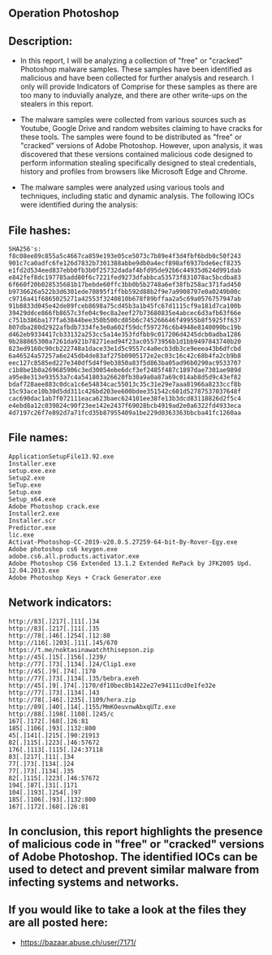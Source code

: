 ## Operation Photoshop

## Description:
  - In this report, I will be analyzing a collection of "free" or "cracked" Photoshop malware samples. These samples have been identified as malicious and have been collected for further analysis and research. I only will provide Indicators of Comprise for these samples as there are too many to induvially analyze, and there are other write-ups on the stealers in this report.

  - The malware samples were collected from various sources such as Youtube, Google Drive and random websites claiming to have cracks for these tools. The samples were found to be distributed as "free" or "cracked" versions of Adobe Photoshop. However, upon analysis, it was discovered that these versions contained malicious code designed to perform information stealing specifically designed to steal credentials, history and profiles from browsers like Microsoft Edge and Chrome.

  - The malware samples were analyzed using various tools and techniques, including static and dynamic analysis. The following IOCs were identified during the analysis:

## File hashes:

    SHA256's: 
    f8c08ee89c855a5c4667ca859e193e05ce5073c7b89e4f3d4fbf6bdb0c50f243
    901c7ca0adfc6fe126d7832b7301388abbe9db0a4ecf898af6937bde6ecf8235
    e1fd2d534eed837ebb0fb3b0f25732dadaf4bfd95de92b6c44935d624d991dab
    e842fef8dc197785add80f6c7221fed9273dfabbca53573f831078ac5bcdba83
    6f660f20b028535681b17bebde60ffc3bb0b5b2748a6ef38fb258ac371fad450
    b9736626a522b3d6301ede70895f1ffbb592d88b2f9e7a9908797e0a0249b00c
    c9716a41f6865025271a42553f3240810b678f89bffaa2a5c69a0576757947ab
    91b8833d045e42de89fceb8698a75cd45b3a1b45fc67d1115cf9a181d7ca100b
    39429ddce866fb8657c3fe04c9ec8a2eef27b73680835e4abcec6d3afb63f66e
    c751b386ba177fa63844bee350b500cd85b6c745266646f49955b8f5925ff637
    807dba280d2922afbdb7334fe3e0a602f59dcf597276c6b4948e8140090bc19b
    d462eb9334417cb33132a253cc5a14e353fdfbb9c017206d4245dcb0adba1286
    9b288865300a7261da921b78271ead94f23ac05573956b1d1bb9497843740b20
    823ed9160c90cb222748a1dace33e1d5c9557c4a0ecb3db3ce9eeea43b6dfcbd
    6a46524a57257a6e245db4de83af275b0905172e2ec03c16c42c68b4fa2cb9b8
    eec127c8585ed227e340df5d4f9eb3850a83f5d863ba05ad96b0290ac9533707
    c1b8be1b0a269685906c3ed30054ebe6dcf3ef2485f487c1897dae7301ae989d
    a95e8e313e93553a7c4a541803a26620fb30a9a0a87a69c014ab8d5d9c43ef82
    bdaf728aee883c0dca1c6e54834cac55013c35c31e29e7aaa81966a8233ccf8b
    15c93ace10b30d5dd311c426bd203ee600bdee351542c601d52787537037648f
    cac690dac1ab7f072111eaca623baec624101ee38fe13b3dcd83118826d2f5c4
    e4ebd8a12c039824c90f23ee142e2437f69028bcb4919ad2e0a6322fd4933eca
    4d7197c26f7e892d7a71fcd35b87955409a1be229d0363363bbcba41fc1260aa
    
    
    
## File names:

    ApplicationSetupFile13.92.exe
    Installer.exe
    setuр.exe.exe
    Setup2.exe
    SеТuр.exe
    Setup.exe
    Setup_x64.exe
    Adobe Photoshop crack.exe
    Installer2.exe
    Installer.scr
    Predictor.exe
    lic.exe
    Activat-Photoshop-CC-2019-v20.0.5.27259-64-bit-By-Rover-Egy.exe
    Adobe photoshop cs6 keygen.exe
    adobe.cs6.all.products.activator.exe
    Adobe Photoshop CS6 Extended 13.1.2 Extended RePack by JFK2005 Upd. 12.04.2013.exe
    Adobe Photoshop Keys + Crack Generator.exe
    


## Network indicators:

    http://83[.]217[.]11[.]34
    http://83[.]217[.]11[.]35
    http://78[.]46[.]254[.]12:80
    http://116[.]203[.]11[.]45/670
    https://t.me/noktasinawatchthisepson.zip
    http://45[.]15[.]156[.]239/
    http://77[.]73[.]134[.]24/Clip1.exe
    http://45[.]9[.]74[.]170
    http://77[.]73[.]134[.]35/bebra.exeh
    http://45[.]9[.]74[.]170/df10bec8b1422e27e94111cd0e1fe32e
    http://77[.]73[.]134[.]43
    http://78[.]46[.]235[.]109/hera.zip
    http://89[.]40[.]14[.]155/MmKOeuvnwAbxqUTz.exe
    http://88[.]198[.]108[.]245/c
    167[.]172[.]68[.]26:81
    185[.]106[.]93[.]132:800
    45[.]141[.]215[.]90:21913
    82[.]115[.]223[.]46:57672
    176[.]113[.]115[.]24:37118
    83[.]217[.]11[.]34
    77[.]73[.]134[.]24
    77[.]73[.]134[.]35
    82[.]115[.]223[.]46:57672
    194[.]87[.]31[.]171
    104[.]193[.]254[.]97
    185[.]106[.]93[.]132:800
    167[.]172[.]68[.]26:81
    
     
## In conclusion, this report highlights the presence of malicious code in "free" or "cracked" versions of Adobe Photoshop. The identified IOCs can be used to detect and prevent similar malware from infecting systems and networks.

## If you would like to take a look at the files they are all posted here:

- https://bazaar.abuse.ch/user/7171/
